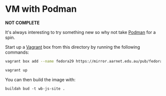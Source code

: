 # VM with Podman

__NOT COMPLETE__

It's always interesting to try something new so why not take [Podman](https://github.com/containers/libpod/blob/master/docs/tutorials/podman_tutorial.md) for a spin.

Start up a [Vagrant](https://www.vagrantup.com/) box from this directory by running the following commands:

```bash
vagrant box add --name fedora29 https://mirror.aarnet.edu.au/pub/fedora/linux/releases/29/Cloud/x86_64/images/Fedora-Cloud-Base-Vagrant-29-1.2.x86_64.vagrant-virtualbox.box

vagrant up
```

You can then build the image with:

    buildah bud -t wb-js-site .